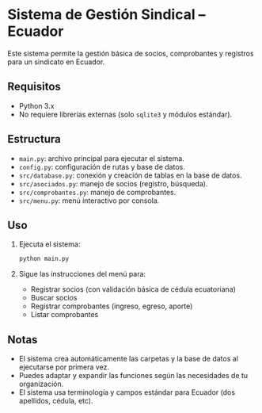 # Sistema de Gestión Sindical – Ecuador

Este sistema permite la gestión básica de socios, comprobantes y registros para un sindicato en Ecuador.

## Requisitos

- Python 3.x
- No requiere librerías externas (solo `sqlite3` y módulos estándar).

## Estructura

- `main.py`: archivo principal para ejecutar el sistema.
- `config.py`: configuración de rutas y base de datos.
- `src/database.py`: conexión y creación de tablas en la base de datos.
- `src/asociados.py`: manejo de socios (registro, búsqueda).
- `src/comprobantes.py`: manejo de comprobantes.
- `src/menu.py`: menú interactivo por consola.

## Uso

1. Ejecuta el sistema:

   ```bash
   python main.py
   ```

2. Sigue las instrucciones del menú para:
    - Registrar socios (con validación básica de cédula ecuatoriana)
    - Buscar socios
    - Registrar comprobantes (ingreso, egreso, aporte)
    - Listar comprobantes

## Notas

- El sistema crea automáticamente las carpetas y la base de datos al ejecutarse por primera vez.
- Puedes adaptar y expandir las funciones según las necesidades de tu organización.
- El sistema usa terminología y campos estándar para Ecuador (dos apellidos, cédula, etc).
